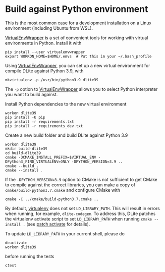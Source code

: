 Build against Python environment
================================
This is the most common case for a development installation on a Linux environment (including Ubuntu from WSL).

[VirtualEnvWrapper] is a set of convenient tools for working with virtual environments in Python.
Install it with

    pip install --user virtualenvwrapper
    export WORKON_HOME=$HOME/.envs  # Put this in your ~/.bash_profile

Using [VirtualEnvWrapper], you can set up a new virtual environment for compile DLite against Python 3.9, with

    mkvirtualenv -p /usr/bin/python3.9 dlite39

The `-p` option to [VirtualEnvWrapper] allows you to select Python interpreter you want to build against.

Install Python dependencies to the new virtual environment

    workon dlite39
    pip install -U pip
    pip install -r requirements.txt
    pip install -r requirements_dev.txt

Create a new build folder and build DLite against Python 3.9

    workon dlite39
    mkdir build-dlite39
    cd build-dlite39
    cmake -DCMAKE_INSTALL_PREFIX=$VIRTUAL_ENV -DPython3_FIND_VIRTUALENV=ONLY -DPYTHON_VERSION=3.9 ..
    cmake --build .
    cmake --install .

If the `-DPYTHON_VERSION=3.9` option to CMake is not sufficient to get CMake to compile against the correct libraries, you can make a copy of `cmake/build-python3.7.cmake` and configure CMake with

    cmake -C ../cmake/build-python3.7.cmake ..

By default, [virtualenv] does not set `LD_LIBRARY_PATH`.
This will result in errors when running, for example, `dlite-codegen`.
To address this, DLite patches the virtualenv activate script to set `LD_LIBRARY_PATH` when running `cmake --install .` (see [patch activate] for details).

To update `LD_LIBRARY_PATH` in your current shell, please do

    deactivate
    workon dlite39

before running the tests

    ctest


[virtualenv]: https://docs.python.org/3/library/venv.html
[VirtualEnvWrapper]: https://virtualenvwrapper.readthedocs.io/en/latest/
[patch activate]: https://sintef.github.io/dlite/getting_started/build/patch_activate.html
